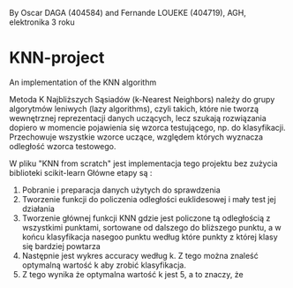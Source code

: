By Oscar DAGA (404584) and Fernande LOUEKE (404719), AGH, elektronika 3 roku

# KNN-project
An implementation of the KNN algorithm

Metoda K Najbliższych Sąsiadów (k-Nearest Neighbors) należy do grupy algorytmów leniwych (lazy algorithms), czyli takich, które nie tworzą wewnętrznej reprezentacji danych uczących, lecz szukają rozwiązania dopiero w momencie pojawienia się wzorca testującego, np. do klasyfikacji. Przechowuje wszystkie wzorce uczące, względem których wyznacza odległość wzorca testowego.

W pliku "KNN from scratch" jest implementacja tego projektu bez zużycia biblioteki scikit-learn
Główne etapy są :
1. Pobranie i preparacja danych użytych do sprawdzenia
2. Tworzenie funkcji do policzenia odległości euklidesowej i mały test jej działania
3. Tworzenie głównej funkcji KNN gdzie jest policzone tą odległością z wszystkimi punktami, sortowane od dalszego do bliższego punktu, a w końcu klasyfikacja nasegoo punktu według które punkty z której klasy się bardziej powtarza
4. Następnie jest wykres accuracy według k. Z tego można znaleść optymalną wartość k aby zrobić klasyfikacja.
5. Z tego wynika że optymalna wartość k jest 5, a to znaczy, że 

